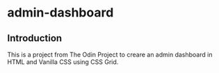 # admin-dashboard

## Introduction
This is a project from The Odin Project to creare an admin dashboard in HTML and Vanilla CSS using CSS Grid.
